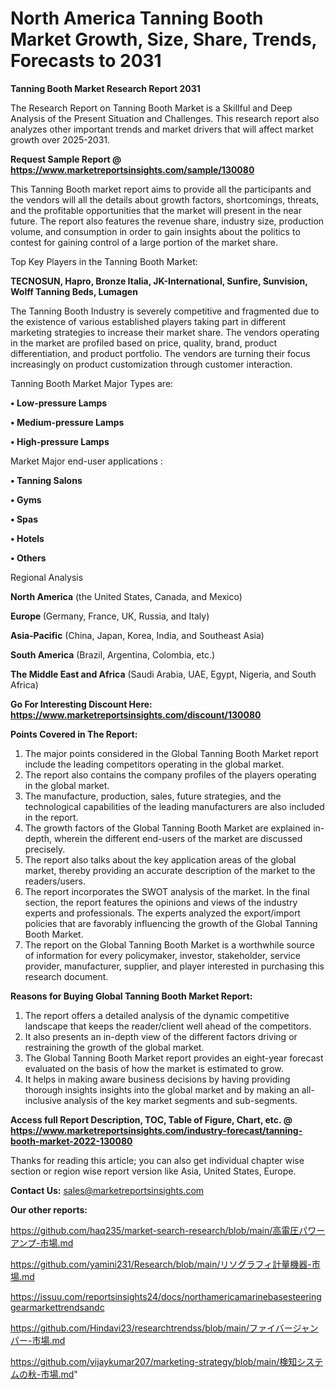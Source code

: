 # North America Tanning Booth Market Growth, Size, Share, Trends, Forecasts to 2031

<strong>Tanning Booth Market Research Report 2031</strong>

The Research Report on Tanning Booth Market is a Skillful and Deep Analysis of the Present Situation and Challenges. This research report also analyzes other important trends and market drivers that will affect market growth over 2025-2031.

<strong>Request Sample Report @ <a href=https://www.marketreportsinsights.com/sample/130080>https://www.marketreportsinsights.com/sample/130080</a></strong>

This Tanning Booth market report aims to provide all the participants and the vendors will all the details about growth factors, shortcomings, threats, and the profitable opportunities that the market will present in the near future. The report also features the revenue share, industry size, production volume, and consumption in order to gain insights about the politics to contest for gaining control of a large portion of the market share.

Top Key Players in the Tanning Booth Market:

<strong>TECNOSUN, Hapro, Bronze Italia, JK-International, Sunfire, Sunvision, Wolff Tanning Beds, Lumagen</strong>

The Tanning Booth Industry is severely competitive and fragmented due to the existence of various established players taking part in different marketing strategies to increase their market share. The vendors operating in the market are profiled based on price, quality, brand, product differentiation, and product portfolio. The vendors are turning their focus increasingly on product customization through customer interaction.

Tanning Booth Market Major Types are:

<strong>• Low-pressure Lamps

• Medium-pressure Lamps

• High-pressure Lamps</strong>

Market Major end-user applications :

<strong>• Tanning Salons

• Gyms

• Spas

• Hotels

• Others</strong>

Regional Analysis

</u><strong><b>North America</b></strong> (the United States, Canada, and Mexico)

<strong><b>Europe </b></strong>(Germany, France, UK, Russia, and Italy)

<strong><b>Asia-Pacific</b></strong> (China, Japan, Korea, India, and Southeast Asia)

<strong><b>South America</b></strong> (Brazil, Argentina, Colombia, etc.)

<strong><b>The Middle East and Africa</b></strong> (Saudi Arabia, UAE, Egypt, Nigeria, and South Africa)

<strong>Go For Interesting Discount Here: <a href=https://www.marketreportsinsights.com/discount/130080>https://www.marketreportsinsights.com/discount/130080</a></strong>

<strong>Points Covered in The Report:</strong>
<ol>
  <li>The major points considered in the Global Tanning Booth Market report include the leading competitors operating in the global market.</li>
  <li>The report also contains the company profiles of the players operating in the global market.</li>
  <li>The manufacture, production, sales, future strategies, and the technological capabilities of the leading manufacturers are also included in the report.</li>
  <li>The growth factors of the Global Tanning Booth Market are explained in-depth, wherein the different end-users of the market are discussed precisely.</li>
  <li>The report also talks about the key application areas of the global market, thereby providing an accurate description of the market to the readers/users.</li>
  <li>The report incorporates the SWOT analysis of the market. In the final section, the report features the opinions and views of the industry experts and professionals. The experts analyzed the export/import policies that are favorably influencing the growth of the Global Tanning Booth Market.</li>
  <li>The report on the Global Tanning Booth Market is a worthwhile source of information for every policymaker, investor, stakeholder, service provider, manufacturer, supplier, and player interested in purchasing this research document.</li>
</ol>
<strong>Reasons for Buying Global Tanning Booth Market Report:</strong>

<ol>
  <li>The report offers a detailed analysis of the dynamic competitive landscape that keeps the reader/client well ahead of the competitors.</li>
  <li>It also presents an in-depth view of the different factors driving or restraining the growth of the global market.</li>
  <li>The Global Tanning Booth Market report provides an eight-year forecast evaluated on the basis of how the market is estimated to grow.</li>
  <li>It helps in making aware business decisions by having providing thorough insights insights into the global market and by making an all-inclusive analysis of the key market segments and sub-segments.</li>
</ol>
<strong>Access full Report Description, TOC, Table of Figure, Chart, etc. @ <a href=https://www.marketreportsinsights.com/industry-forecast/tanning-booth-market-2022-130080>https://www.marketreportsinsights.com/industry-forecast/tanning-booth-market-2022-130080</a></strong>


Thanks for reading this article; you can also get individual chapter wise section or region wise report version like Asia, United States, Europe.

<strong>Contact Us:</strong>
sales@marketreportsinsights.com

<strong>Our other reports:</strong>

<a href=https://github.com/haq235/market-search-research/blob/main/高電圧パワーアンプ-市場.md>https://github.com/haq235/market-search-research/blob/main/高電圧パワーアンプ-市場.md</a>

<a href=https://github.com/yamini231/Research/blob/main/リソグラフィ計量機器-市場.md>https://github.com/yamini231/Research/blob/main/リソグラフィ計量機器-市場.md</a>

<a href=https://issuu.com/reportsinsights24/docs/northamericamarinebasesteeringgearmarkettrendsandc>https://issuu.com/reportsinsights24/docs/northamericamarinebasesteeringgearmarkettrendsandc</a>

<a href=https://github.com/Hindavi23/researchtrendss/blob/main/ファイバージャンパー-市場.md>https://github.com/Hindavi23/researchtrendss/blob/main/ファイバージャンパー-市場.md</a>

<a href=https://github.com/vijaykumar207/marketing-strategy/blob/main/検知システムの秋-市場.md>https://github.com/vijaykumar207/marketing-strategy/blob/main/検知システムの秋-市場.md</a>"
